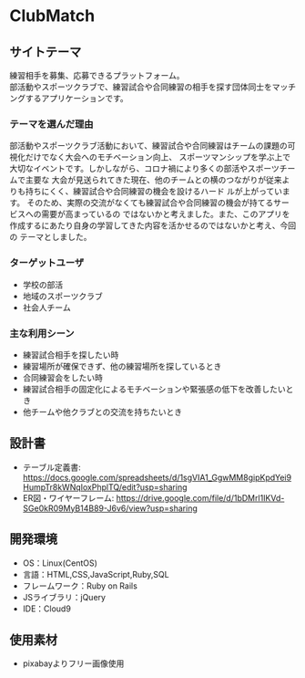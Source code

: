 # ClubMatch

## サイトテーマ
 練習相手を募集、応募できるプラットフォーム。  
 部活動やスポーツクラブで、練習試合や合同練習の相手を探す団体同士をマッチングするアプリケーションです。

### テーマを選んだ理由
 部活動やスポーツクラブ活動において、練習試合や合同練習はチームの課題の可視化だけでなく大会へのモチベーション向上、
 スポーツマンシップを学ぶ上で大切なイベントです。しかしながら、コロナ禍により多くの部活やスポーツチームで主要な
 大会が見送られてきた現在、他のチームとの横のつながりが従来よりも持ちにくく、練習試合や合同練習の機会を設けるハード
 ルが上がっています。  そのため、実際の交流がなくても練習試合や合同練習の機会が持てるサービスへの需要が高まっているの
 ではないかと考えました。また、このアプリを作成するにあたり自身の学習してきた内容を活かせるのではないかと考え、今回の
 テーマとしました。

### ターゲットユーザ
- 学校の部活
- 地域のスポーツクラブ
- 社会人チーム

### 主な利用シーン
- 練習試合相手を探したい時
- 練習場所が確保できず、他の練習場所を探しているとき
- 合同練習会をしたい時
- 練習試合相手の固定化によるモチベーションや緊張感の低下を改善したいとき
- 他チームや他クラブとの交流を持ちたいとき

## 設計書
- テーブル定義書:　https://docs.google.com/spreadsheets/d/1sgVIA1_GgwMM8gipKpdYei9HumpTr8kWNqIoxPhplTQ/edit?usp=sharing
- ER図・ワイヤーフレーム:  https://drive.google.com/file/d/1bDMrl1IKVd-SGe0kR09MyB14B89-J6v6/view?usp=sharing

## 開発環境
- OS：Linux(CentOS)
- 言語：HTML,CSS,JavaScript,Ruby,SQL
- フレームワーク：Ruby on Rails
- JSライブラリ：jQuery
- IDE：Cloud9

## 使用素材
- pixabayよりフリー画像使用
